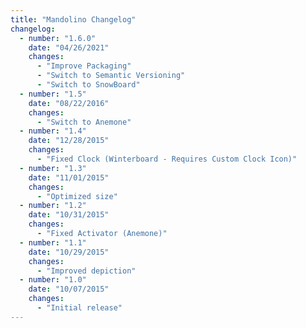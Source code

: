 ```yaml
---
title: "Mandolino Changelog"
changelog:
  - number: "1.6.0"
    date: "04/26/2021"
    changes:
      - "Improve Packaging"
      - "Switch to Semantic Versioning"
      - "Switch to SnowBoard"
  - number: "1.5"
    date: "08/22/2016"
    changes:
      - "Switch to Anemone"
  - number: "1.4"
    date: "12/28/2015"
    changes:
      - "Fixed Clock (Winterboard - Requires Custom Clock Icon)"
  - number: "1.3"
    date: "11/01/2015"
    changes:
      - "Optimized size"
  - number: "1.2"
    date: "10/31/2015"
    changes:
      - "Fixed Activator (Anemone)"
  - number: "1.1"
    date: "10/29/2015"
    changes:
      - "Improved depiction"
  - number: "1.0"
    date: "10/07/2015"
    changes:
      - "Initial release"
---
```

